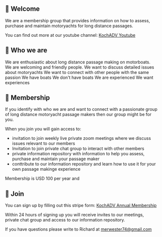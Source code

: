 ## 🚢 Welcome 
We are a membership group that provides information on how to assess, purchase and maintain motoryachts for long distance passages.

You can find out more at our youtube channel: [KochADV Youtube](https://www.youtube.com/kochadv)

## 🚢 Who we are
We are enthusiastic about long distance passage making on motorboats.
We are welcoming and friendly people.
We want to discuss detailed issues about motoryachts
We want to connect with other people with the same passion
We have boats
We don't have boats
We are experienced
We want experiences

## 🚢 Membership
If you identify with who we are and want to connect with a passionate group of long distance motoryacht passage makers then our group might be for you.

When you join you will gain access to:
- invitation to join weekly live private zoom meetings where we discuss issues relevant to our members
- Invitation to join private chat group to interact with other members
- private information repository with information to help you assess, purchase and maintain your passage maker
- conttribute to our information repository and learn how to use it for your own passage makinge experience

Membership is USD 100 per year and 

## 🚢 Join
You can sign up by filling out this stripe form: [KochADV Annual Membership](https://buy.stripe.com/bIY6qHcePaJkavS9AA)

Within 24 hours of signing up you will receive invites to our meetings, private chat group and access to our information repository.

If you have questions please write to Richard at merwester74@gmail.com [](mailto:merwester74@gmail.com)

